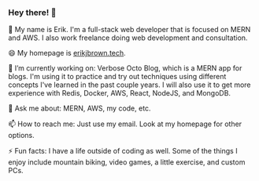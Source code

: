 ### Hey there! 👋

🎊 My name is Erik. I'm a full-stack web developer that is focused on MERN and AWS. I also work freelance doing web development and consultation.

😄 My homepage is [erikjbrown.tech](https://erikjbrown.tech).

🔭 I’m currently working on:
Verbose Octo Blog, which is a MERN app for blogs. I'm using it to practice and try out techniques using different concepts I've learned in the past couple years. I will also use it to get more experience with Redis, Docker, AWS, React, NodeJS, and MongoDB.

💬 Ask me about:
MERN, AWS, my code, etc.

📫 How to reach me: 
Just use my email. Look at my homepage for other options.

⚡ Fun facts:
I have a life outside of coding as well. Some of the things I enjoy include mountain biking, video games, a little exercise, and custom PCs. 

<!--
**erkjbro/erkjbro** is a ✨ _special_ ✨ repository because its `README.md` (this file) appears on your GitHub profile.

Here are some ideas to get you started:

- 🔭 I’m currently working on ...
- 🌱 I’m currently learning ...
- 👯 I’m looking to collaborate on ...
- 🤔 I’m looking for help with ...
- 💬 Ask me about ...
- 📫 How to reach me: ...
- 😄 Pronouns: ...
- ⚡ Fun fact: ...
-->
